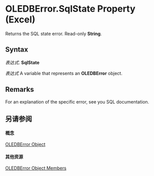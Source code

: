 
# OLEDBError.SqlState Property (Excel)

Returns the SQL state error. Read-only  **String**.


## Syntax

 _表达式_. **SqlState**

 _表达式_ A variable that represents an **OLEDBError** object.


## Remarks

For an explanation of the specific error, see you SQL documentation.


## 另请参阅


#### 概念


[OLEDBError Object](6bcbf721-f2c8-f784-361b-e1a298bb2ecb.md)
#### 其他资源


[OLEDBError Object Members](http://msdn.microsoft.com/library/52181252-dd6f-b267-fa21-4ad8175b7346%28Office.15%29.aspx)